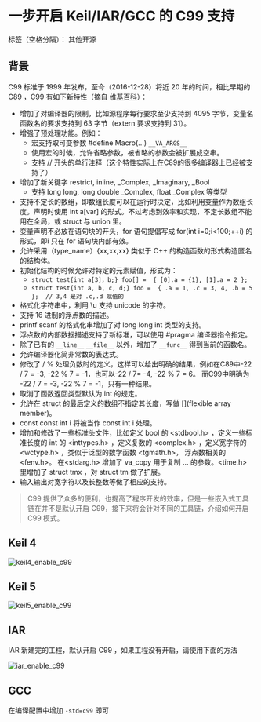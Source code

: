 # 一步开启 Keil/IAR/GCC 的 C99 支持

标签（空格分隔）： 其他开源

## 背景

C99 标准于 1999 年发布，至今（2016-12-28）将近 20 年的时间，相比早期的 C89 ，C99 有如下新特性（摘自 [维基百科](https://zh.wikipedia.org/wiki/C%E8%AF%AD%E8%A8%80#C99)）：

- 增加了对编译器的限制，比如源程序每行要求至少支持到 4095 字节，变量名函数名的要求支持到 63 字节（extern 要求支持到 31）。
- 增强了预处理功能。例如：
    - 宏支持取可变参数 #define Macro(...) `__VA_ARGS__`
    - 使用宏的时候，允许省略参数，被省略的参数会被扩展成空串。
    - 支持 // 开头的单行注释（这个特性实际上在C89的很多编译器上已经被支持了）
- 增加了新关键字 restrict, inline, _Complex, _Imaginary, _Bool
    - 支持 long long, long double _Complex, float _Complex 等类型
- 支持不定长的数组，即数组长度可以在运行时决定，比如利用变量作为数组长度。声明时使用 int a[var] 的形式。不过考虑到效率和实现，不定长数组不能用在全局，或 struct 与 union 里。
- 变量声明不必放在语句块的开头，for 语句提倡写成 for(int i=0;i<100;++i) 的形式，即i 只在 for 语句块内部有效。
- 允许采用（type_name）{xx,xx,xx} 类似于 C++ 的构造函数的形式构造匿名的结构体。
- 初始化结构的时候允许对特定的元素赋值，形式为：
    - `struct test{int a[3]，b;} foo[] =  { [0].a = {1}, [1].a = 2 };`
    - `struct test{int a, b, c, d;} foo =  { .a = 1, .c = 3, 4, .b = 5 };  // 3,4 是对 .c,.d 赋值的`
- 格式化字符串中，利用 \u 支持 unicode 的字符。
- 支持 16 进制的浮点数的描述。
- printf scanf 的格式化串增加了对 long long int 类型的支持。
- 浮点数的内部数据描述支持了新标准，可以使用 #pragma 编译器指令指定。
- 除了已有的 `__line__` `__file__` 以外，增加了 `__func__` 得到当前的函数名。
- 允许编译器化简非常数的表达式。
- 修改了 / % 处理负数时的定义，这样可以给出明确的结果，例如在C89中-22 / 7 = -3, -22 % 7 = -1，也可以-22 / 7= -4, -22 % 7 = 6。 而C99中明确为 -22 / 7 = -3, -22 % 7 = -1，只有一种结果。
- 取消了函数返回类型默认为 int 的规定。
- 允许在 struct 的最后定义的数组不指定其长度，写做 [](flexible array member)。
- const const int i 将被当作 const int i 处理。
- 增加和修改了一些标准头文件，比如定义 bool 的 <stdbool.h> ，定义一些标准长度的 int 的 <inttypes.h> ，定义复数的 <complex.h> ，定义宽字符的 <wctype.h> ，类似于泛型的数学函数 <tgmath.h>， 浮点数相关的 <fenv.h>。 在<stdarg.h> 增加了 va_copy 用于复制 ... 的参数。<time.h> 里增加了 struct tmx ，对 struct tm 做了扩展。
- 输入输出对宽字符以及长整数等做了相应的支持。

> C99 提供了众多的便利，也提高了程序开发的效率，但是一些嵌入式工具链在并不是默认开启 C99，接下来将会针对不同的工具链，介绍如何开启 C99 模式。

## Keil 4

![keil4_enable_c99](https://raw.githubusercontent.com/armink/CmBacktrace/master/docs/zh/images/keil4_enable_c99.jpg)

## Keil 5

![keil5_enable_c99](https://raw.githubusercontent.com/armink/CmBacktrace/master/docs/zh/images/keil5_enable_c99.jpg)

## IAR

IAR 新建完的工程，默认开启 C99 ，如果工程没有开启，请使用下面的方法

![iar_enable_c99](https://raw.githubusercontent.com/armink/CmBacktrace/master/docs/zh/images/iar_enable_c99.png)

## GCC

在编译配置中增加 `-std=c99` 即可